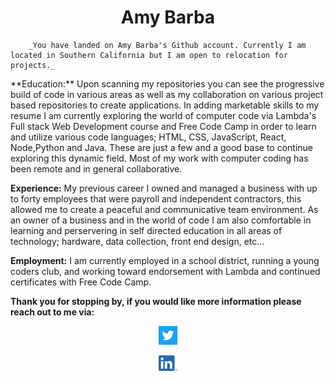 <h1 align="center">Amy Barba</h1>  


        _You have landed on Amy Barba's Github account. Currently I am located in Southern California but I am open to relocation for projects._
        
<p aling="center"> 
**Education:** Upon scanning my repositories you can see the progressive build of code in various areas as well as my collaboration on 
various project based repositories to create applications. 
In adding marketable skills to my resume I am currently exploring the world of computer code via Lambda's Full stack Web Development course 
and Free Code Camp in order to learn and utilize various code languages; HTML, CSS, JavaScript, React, Node,Python and Java. 
These are just a few and a good base to continue exploring this dynamic field. 
Most of my work with computer coding has been remote and in general collaborative. 

**Experience:** My previous career I owned and managed a business with up to forty employees that were payroll and independent contractors, 
this allowed me to create a peaceful and communicative team environment. 
As an owner of a business and in the world of code I am also comfortable in learning and perservering in self directed education in 
all areas of technology; hardware, data collection, front end design, etc...

**Employment:** I am currently employed in a school district, running a young coders club, and working toward endorsement with 
Lambda and continued certificates with Free Code Camp.

**Thank you for stopping by, if you would like more information please reach out to me via:**
  </p>

[<p align="center"> <img src=/Twitter_Logo_WhiteOnBlue.png alt="twitter" width="30" />](https://twitter.com/AmykBarba)</p>  [<p align="center"><img src=/LI-In-Bug.png alt="Linkedin" width="30" />](https://www.linkedin.com/in/amy-barba-34020115/)</p>
